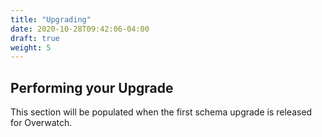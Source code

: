 ```yaml
---
title: "Upgrading"
date: 2020-10-28T09:42:06-04:00
draft: true
weight: 5
---
```


## Performing your Upgrade
This section will be populated when the first schema upgrade is released for Overwatch.